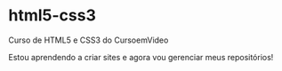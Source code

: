 # html5-css3
 Curso de HTML5 e CSS3 do CursoemVideo

Estou aprendendo a criar sites e agora vou gerenciar meus repositórios!